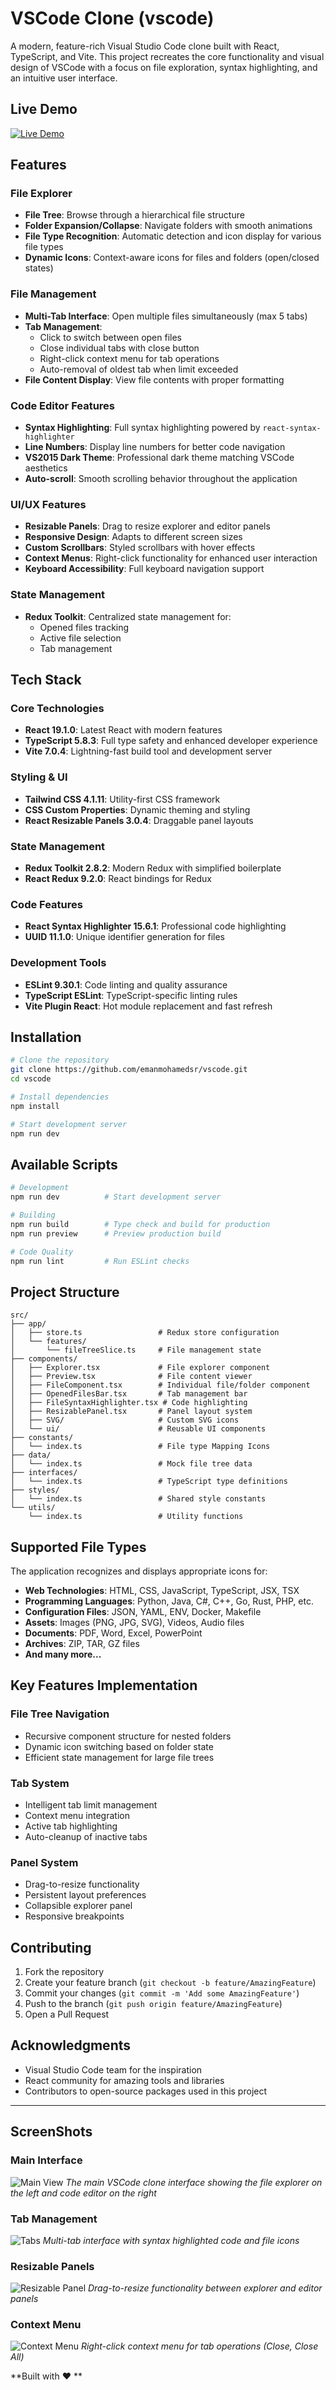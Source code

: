 # VSCode Clone (vscode)

A modern, feature-rich Visual Studio Code clone built with React, TypeScript, and Vite. This project recreates the core functionality and visual design of VSCode with a focus on file exploration, syntax highlighting, and an intuitive user interface.

## Live Demo

[![Live Demo](https://img.shields.io/badge/Live%20Demo-Vercel-brightgreen?style=for-the-badge&logo=vercel)](https://vscode-ashen.vercel.app)

## Features

### File Explorer

- **File Tree**: Browse through a hierarchical file structure
- **Folder Expansion/Collapse**: Navigate folders with smooth animations
- **File Type Recognition**: Automatic detection and icon display for various file types
- **Dynamic Icons**: Context-aware icons for files and folders (open/closed states)

### File Management

- **Multi-Tab Interface**: Open multiple files simultaneously (max 5 tabs)
- **Tab Management**:
  - Click to switch between open files
  - Close individual tabs with close button
  - Right-click context menu for tab operations
  - Auto-removal of oldest tab when limit exceeded
- **File Content Display**: View file contents with proper formatting

### Code Editor Features

- **Syntax Highlighting**: Full syntax highlighting powered by `react-syntax-highlighter`
- **Line Numbers**: Display line numbers for better code navigation
- **VS2015 Dark Theme**: Professional dark theme matching VSCode aesthetics
- **Auto-scroll**: Smooth scrolling behavior throughout the application

### UI/UX Features

- **Resizable Panels**: Drag to resize explorer and editor panels
- **Responsive Design**: Adapts to different screen sizes
- **Custom Scrollbars**: Styled scrollbars with hover effects
- **Context Menus**: Right-click functionality for enhanced user interaction
- **Keyboard Accessibility**: Full keyboard navigation support

### State Management

- **Redux Toolkit**: Centralized state management for:
  - Opened files tracking
  - Active file selection
  - Tab management

## Tech Stack

### Core Technologies

- **React 19.1.0**: Latest React with modern features
- **TypeScript 5.8.3**: Full type safety and enhanced developer experience
- **Vite 7.0.4**: Lightning-fast build tool and development server

### Styling & UI

- **Tailwind CSS 4.1.11**: Utility-first CSS framework
- **CSS Custom Properties**: Dynamic theming and styling
- **React Resizable Panels 3.0.4**: Draggable panel layouts

### State Management

- **Redux Toolkit 2.8.2**: Modern Redux with simplified boilerplate
- **React Redux 9.2.0**: React bindings for Redux

### Code Features

- **React Syntax Highlighter 15.6.1**: Professional code highlighting
- **UUID 11.1.0**: Unique identifier generation for files

### Development Tools

- **ESLint 9.30.1**: Code linting and quality assurance
- **TypeScript ESLint**: TypeScript-specific linting rules
- **Vite Plugin React**: Hot module replacement and fast refresh

## Installation

```bash
# Clone the repository
git clone https://github.com/emanmohamedsr/vscode.git
cd vscode

# Install dependencies
npm install

# Start development server
npm run dev
```

## Available Scripts

```bash
# Development
npm run dev          # Start development server

# Building
npm run build        # Type check and build for production
npm run preview      # Preview production build

# Code Quality
npm run lint         # Run ESLint checks
```

## Project Structure

```
src/
├── app/
│   ├── store.ts                 # Redux store configuration
│   └── features/
│       └── fileTreeSlice.ts     # File management state
├── components/
│   ├── Explorer.tsx             # File explorer component
│   ├── Preview.tsx              # File content viewer
│   ├── FileComponent.tsx        # Individual file/folder component
│   ├── OpenedFilesBar.tsx       # Tab management bar
│   ├── FileSyntaxHighlighter.tsx # Code highlighting
│   ├── ResizablePanel.tsx       # Panel layout system
│   ├── SVG/                     # Custom SVG icons
│   └── ui/                      # Reusable UI components
├── constants/
│   └── index.ts                 # File type Mapping Icons
├── data/
│   └── index.ts                 # Mock file tree data
├── interfaces/
│   └── index.ts                 # TypeScript type definitions
├── styles/
│   └── index.ts                 # Shared style constants
└── utils/
    └── index.ts                 # Utility functions
```

## Supported File Types

The application recognizes and displays appropriate icons for:

- **Web Technologies**: HTML, CSS, JavaScript, TypeScript, JSX, TSX
- **Programming Languages**: Python, Java, C#, C++, Go, Rust, PHP, etc.
- **Configuration Files**: JSON, YAML, ENV, Docker, Makefile
- **Assets**: Images (PNG, JPG, SVG), Videos, Audio files
- **Documents**: PDF, Word, Excel, PowerPoint
- **Archives**: ZIP, TAR, GZ files
- **And many more...**

## Key Features Implementation

### File Tree Navigation

- Recursive component structure for nested folders
- Dynamic icon switching based on folder state
- Efficient state management for large file trees

### Tab System

- Intelligent tab limit management
- Context menu integration
- Active tab highlighting
- Auto-cleanup of inactive tabs

### Panel System

- Drag-to-resize functionality
- Persistent layout preferences
- Collapsible explorer panel
- Responsive breakpoints

## Contributing

1. Fork the repository
2. Create your feature branch (`git checkout -b feature/AmazingFeature`)
3. Commit your changes (`git commit -m 'Add some AmazingFeature'`)
4. Push to the branch (`git push origin feature/AmazingFeature`)
5. Open a Pull Request

## Acknowledgments

- Visual Studio Code team for the inspiration
- React community for amazing tools and libraries
- Contributors to open-source packages used in this project

---

## ScreenShots

### Main Interface

![Main View](src/assets/mainView.png)
_The main VSCode clone interface showing the file explorer on the left and code editor on the right_

### Tab Management

![Tabs](src/assets/tabs.png)
_Multi-tab interface with syntax highlighted code and file icons_

### Resizable Panels

![Resizable Panel](src/assets/resizablePanel.png)
_Drag-to-resize functionality between explorer and editor panels_

### Context Menu

![Context Menu](src/assets/contextMenu.png)
_Right-click context menu for tab operations (Close, Close All)_

**Built with ❤️ **
